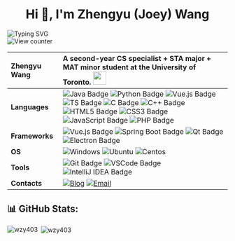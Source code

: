 <h1 align="center">Hi 👋, I'm Zhengyu (Joey) Wang</h1>
<div align="left">
  <img src="https://readme-typing-svg.demolab.com?font=Ma+Shan+Zheng&size=25&lines=%E6%AD%A3%E5%9B%A0%E4%B8%BA%E6%98%AF%E5%BA%9F%E7%89%A9%EF%BC%8C%E6%89%80%E4%BB%A5%E6%89%8D%E8%A6%81%E6%AF%94%E4%BB%BB%E4%BD%95%E4%BA%BA%E9%83%BD%E8%A6%81%E5%8A%AA%E5%8A%9B%E6%B4%BB%E7%9D%80" alt="Typing SVG" />
</div>
<div align="left">
  <img src="https://moe-counter.glitch.me/get/@wzy403?theme=rule34" alt="View counter" />
</div>

|   **Zhengyu Wang**    | A second-year CS specialist + STA major + MAT minor student at the University of Toronto. <img src="https://emojis.slackmojis.com/emojis/images/1531849430/4246/blob-sunglasses.gif?1531849430" width="30" /> |
| :------------ | :---------------------------------------------------------- |
| **Languages** | ![Java Badge](https://img.shields.io/badge/Java-ED8B00?style=flate&logo=openjdk&logoColor=white) ![Python Badge](https://img.shields.io/badge/-Python-3776AB?style=flat&logo=Python&logoColor=white) ![Vue.js Badge](https://img.shields.io/badge/-Vue-gray?style=flat&logo=Vue.js) ![TS Badge](https://img.shields.io/badge/-TypeScript-3178C6?style=flat&logo=typescript&logoColor=white) ![C Badge](https://img.shields.io/badge/C-00599C?style=flat&logo=c&logoColor=white) ![C++ Badge](https://img.shields.io/badge/C++-00599C?style=flat&logo=c%2B%2B&logoColor=white) ![HTML5 Badge](https://img.shields.io/badge/HTML5-E34F26?style=flat&logo=html5&logoColor=white) ![CSS3 Badge](https://img.shields.io/badge/CSS3-1572B6?style=flat&logo=css3&logoColor=white) ![JavaScript Badge](https://img.shields.io/badge/JavaScript-F7DF1E?style=flat&logo=javascript&logoColor=black) ![PHP Badge](https://img.shields.io/badge/PHP-777BB4?style=flat&logo=php&logoColor=white) |
| **Frameworks** | ![Vue.js Badge](https://img.shields.io/badge/Vue.js-4FC08D?style=flat&logo=vue.js&logoColor=white) ![Spring Boot Badge](https://img.shields.io/badge/Spring%20Boot-6DB33F?style=flat&logo=spring-boot&logoColor=white) ![Qt Badge](https://img.shields.io/badge/Qt-41CD52?style=flat&logo=qt&logoColor=white) ![Electron Badge](https://img.shields.io/badge/Electron-47848F?style=flat&logo=electron&logoColor=white) |
| **OS**        | ![Windows](https://img.shields.io/badge/-Windows-black?style=flat&logo=windows&logoColor=0078D4) ![Ubuntu](https://img.shields.io/badge/-Ubuntu-black?style=flat&logo=ubuntu&logoColor=E95420) ![Centos](https://img.shields.io/badge/-Centos-black?style=flat&logo=centos&logoColor=0078D4) |
| **Tools**     | ![Git Badge](https://img.shields.io/badge/Git-F05032?style=for-the-badge&logo=git&logoColor=white) ![VSCode Badge](https://img.shields.io/badge/-VSCode-24ACF2?style=for-the-badge&logo=visualstudiocode&logoColor=white) ![IntelliJ IDEA Badge](https://img.shields.io/badge/IntelliJ%20IDEA-000000?style=for-the-badge&logo=intellij-idea&logoColor=white) |
| **Contacts**  | <a href="https://www.wzy403.com" target="_blank"><img src="https://img.shields.io/badge/-wzy403.com-4B8BF5?style=flat-square&logo=Blogger&logoColor=fff" alt="Blog" /></a> [![Email](https://img.shields.io/badge/-zhengyu.wang@wzy403.com-D14836?style=flat-square&logo=Microsoft&logoColor=fff)](mailto:zhengyu.wang@wzy403.com) |

## 📊 GitHub Stats:

<p><img align="left" src="https://github-readme-stats.vercel.app/api/top-langs?username=wzy403&show_icons=true&locale=en&layout=compact" alt="wzy403" /></p>

<p>&nbsp;<img align="center" src="https://github-readme-stats.vercel.app/api?username=wzy403&show_icons=true&locale=en" alt="wzy403" /></p>
